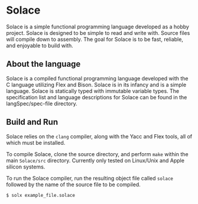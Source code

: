 # Solace
Solace is a simple functional programming language developed as a hobby project.
Solace is designed to be simple to read and write with. Source files will compile
down to assembly. The goal for Solace is to be fast, reliable, and enjoyable
to build with.

## About the language
Solace is a compiled functional programming language developed with the C
language utilizing Flex and Bison.
Solace is in its infancy and is a simple language. Solace is statically
typed with immutable variable types. The specification list and language
descriptions for Solace can be found in the langSpec/spec-file directory.

## Build and Run
Solace relies on the `clang` compiler, along with the Yacc and Flex tools,
all of which must be installed.

To compile Solace, clone the source directory, and perform `make` within
the main `Solace/src` directory. Currently only tested on Linux/Unix and
Apple silicon systems.

To run the Solace compiler, run the resulting object file called `solace` 
followed by the name of the source file to be compiled.
~~~
$ solx example_file.solace
~~~